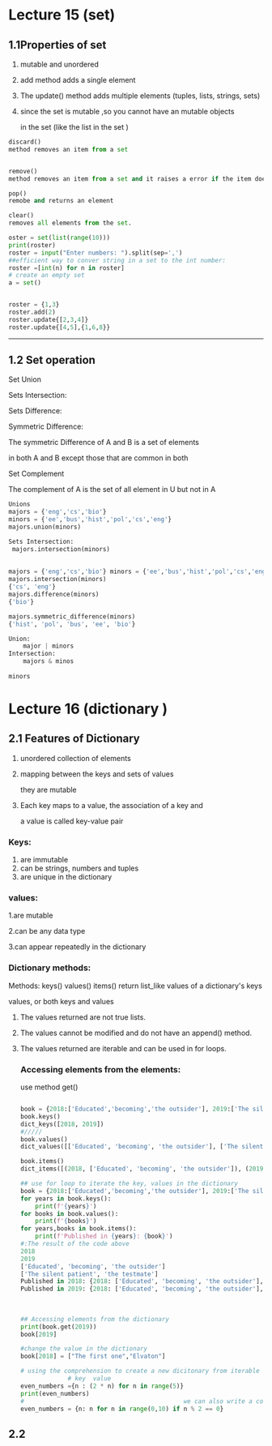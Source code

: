 # Lecture 15 (set)

## 1.1Properties of set

1. mutable and unordered

2. add method adds a single element

3. The update() method adds multiple elements (tuples, lists, strings, sets)

4. since the set is mutable ,so you cannot have an mutable objects

   in the set (like the list  in the set )

```python
discard()
method removes an item from a set   


remove()
method removes an item from a set and it raises a error if the item does not exit. 

pop()
remobe and returns an element

clear()
removes all elements from the set.


```



```python
oster = set(list(range(10)))
print(roster)
roster = input("Enter numbers: ").split(sep=',')
##efficient way to conver string in a set to the int number:
roster =[int(n) for n in roster]
# create an empty set
a = set()


roster = {1,3}
roster.add(2)
roster.update{[2,3,4]}
roster.update{[4,5],{1,6,8}}

```

------

## 1.2 Set operation

Set Union 

Sets Intersection:

Sets Difference:

Symmetric Difference:

   The symmetric Difference of A and B is a set of elements 

in both A and B except those that are common in both 



Set Complement 

The complement of A is the set of all element in U but not in A



```python
Unions
majors = {'eng','cs','bio'}
minors = {'ee','bus','hist','pol','cs','eng'}
majors.union(minors)

Sets Intersection:
 majors.intersection(minors)
    
    
majors = {'eng','cs','bio'} minors = {'ee','bus','hist','pol','cs','eng'}
majors.intersection(minors)
{'cs', 'eng'}
majors.difference(minors)
{'bio'}

majors.symmetric_difference(minors)
{'hist', 'pol', 'bus', 'ee', 'bio'}

Union:
    major | minors
Intersection:
    majors & minos
    
minors 

```



# Lecture 16 (dictionary )

## 2.1  Features of Dictionary 

1. unordered collection of elements

2. mapping between the keys and sets of values

   they are mutable

3. Each key maps to a value, the association of a key and 

   a value is called key-value pair

### Keys:

1. are immutable
2. can be strings, numbers and tuples
3. are unique in the dictionary

### values:

1.are mutable

2.can be any data type

3.can appear repeatedly in the dictionary



###  Dictionary methods:

Methods: keys() values() items()  return list_like values of a dictionary's keys

values, or both keys and values 

1. The values returned are not true lists.

2. The values cannot be modified and do not have an append() method.

3. The values returned are iterable and can be used in for loops.

   

   

   ### Accessing elements  from the elements:

   use method get()

   

   

   ```python
   
   book = {2018:['Educated','becoming','the outsider'], 2019:['The silent patient','the testmate']}
   book.keys()
   dict_keys([2018, 2019])
   #/////
   book.values()
   dict_values([['Educated', 'becoming', 'the outsider'], ['The silent patient', 'the testmate']])
   
   book.items()
   dict_items([(2018, ['Educated', 'becoming', 'the outsider']), (2019, ['The silent patient', 'the testmate'])])
   
   ## use for loop to iterate the key, values in the dictionary
   book = {2018:['Educated','becoming','the outsider'], 2019:['The silent patient','the testmate']}
   for years in book.keys():
       print(f'{years}')
   for books in book.values():
       print(f'{books}')
   for years,books in book.items():
       print(f'Published in {years}: {book}')
   #:The result of the code above    
   2018
   2019
   ['Educated', 'becoming', 'the outsider']
   ['The silent patient', 'the testmate']
   Published in 2018: {2018: ['Educated', 'becoming', 'the outsider'], 2019: ['The silent patient', 'the testmate']}
   Published in 2019: {2018: ['Educated', 'becoming', 'the outsider'], 2019: ['The silent patient', 'the testmate']}
       
       
       
   ## Accessing elements from the dictionary
   print(book.get(2019))
   book[2019]
   
   #change the value in the dictionary
   book[2018] = ["The first one","Elvaton"]
   
   # using the comprehension to create a new dicitonary from iterable
                # key  value
   even_numbers ={n : (2 * n) for n in range(5)}
   print(even_numbers)
   #                                            we can also write a conditional                                                   statement over here
   even_numbers = {n: n for n in range(0,10) if n % 2 == 0}
   
   
   ```





## 2.2 









